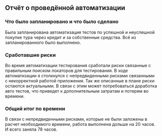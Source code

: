 ## Отчёт о проведённой автоматизации

### Что было запланировано и что было сделано
Была запланирована автоматизация тестов по успешной и неуспешной покупке тура 
через кредит и за собственные средства. Всё из запланированного было выполнено.

### Сработавшие риски
Во время автоматизации тестирования сработали риски связанные 
с правильным поиском локаторов для тестирования.
В ходе автоматизации я столкнулся с непредвиденными рисками
связанными с некорректной работой приложения. 
Так же описанные в плане риски остаются актуальными. 
В связи с этим может потребоваться доработка авто тестов, что приведет к дополнительным 
затратам и потерям во времени. 
### Общий итог по времени 
В связи с непредвиденными рисками, которые не были заложены в расчет необходимого времени, 
работа выполнена дольше на 20 часов. И всего заняла 78 часов.
